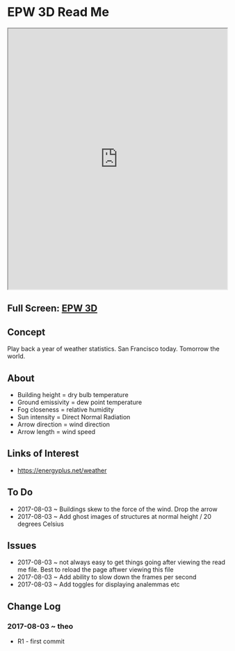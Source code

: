 <span style=display:none; >[You are now in a GitHub source code view - click this link to view Read Me file as a web page]( http://ibpsa2017.github.io/epw-3d/#README.md "View file as a web page." ) </span>


EPW 3D Read Me
====

<iframe src=https://ibpsa2017.github.io/epw-3d/index.html width=100% height=600px onload=this.contentWindow.controls.enableZoom=false; ></iframe>


## Full Screen: [EPW 3D ]( https://ibpsa2017.github.io/epw-3d/index.html )


## Concept

Play back a year of weather statistics. San Francisco today. Tomorrow the world.


## About

* Building height = dry bulb temperature
* Ground emissivity = dew point temperature
* Fog closeness = relative humidity
* Sun intensity = Direct Normal Radiation
* Arrow direction = wind direction
* Arrow length = wind speed

## Links of Interest

* https://energyplus.net/weather


## To Do

* 2017-08-03 ~ Buildings skew to the force of the wind. Drop the arrow
* 2017-08-03 ~ Add ghost images of structures at normal height / 20 degrees Celsius

## Issues

* 2017-08-03 ~ not always easy to get things going after viewing the read me file. Best to reload the page aftwer viewing this file
* 2017-08-03 ~ Add ability to slow down the frames per second
* 2017-08-03 ~ Add toggles for displaying analemmas etc


## Change Log

### 2017-08-03 ~ theo

* R1 - first commit

